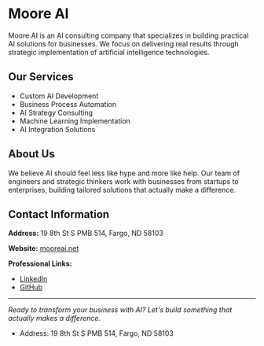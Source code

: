 # Moore AI

Moore AI is an AI consulting company that specializes in building practical AI solutions for businesses. We focus on delivering real results through strategic implementation of artificial intelligence technologies.

## Our Services

- Custom AI Development
- Business Process Automation
- AI Strategy Consulting
- Machine Learning Implementation
- AI Integration Solutions

## About Us

We believe AI should feel less like hype and more like help. Our team of engineers and strategic thinkers work with businesses from startups to enterprises, building tailored solutions that actually make a difference.

## Contact Information

**Address:** 19 8th St S PMB 514, Fargo, ND 58103

**Website:** [mooreai.net](https://mooreai.net)

**Professional Links:**

- [LinkedIn](https://www.linkedin.com/in/zach-moore-aa0535332/)
- [GitHub](https://github.com/Zach-A-Moore)

---

*Ready to transform your business with AI? Let's build something that actually makes a difference.*
- Address: 19 8th St S PMB 514, Fargo, ND 58103
